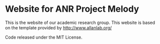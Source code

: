 # Website for ANR Project Melody

This is the website of our academic research group.
This website is based on the template provided by http://www.allanlab.org/

Code released under the MIT License.

